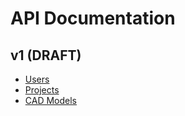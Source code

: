 # API Documentation

## v1 (DRAFT)

* [Users](v1/users.md)
* [Projects](v1/projects.md)
* [CAD Models](v1/cadmodels.md)
